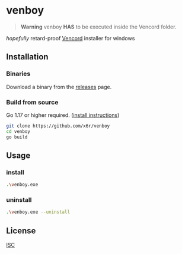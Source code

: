 # venboy

> **Warning** venboy **HAS** to be executed inside the Vencord folder.

_hopefully_ retard-proof [Vencord](https://github.com/Vendicated/Vencord) installer for windows

## Installation

### Binaries

Download a binary from the [releases](https://github.com/x6r/venboy/releases)
page.

### Build from source

Go 1.17 or higher required. ([install instructions](https://golang.org/doc/install.html))

```sh
git clone https://github.com/x6r/venboy
cd venboy
go build
```

## Usage

### install

```sh
.\venboy.exe
```

### uninstall

```sh
.\venboy.exe --uninstall
```

## License

[ISC](./LICENSE)
